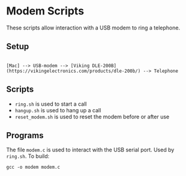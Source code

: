 Modem Scripts
=============

These scripts allow interaction with a USB modem to ring a telephone.

Setup
-----
```

[Mac] --> USB-modem --> [Viking DLE-200B](https://vikingelectronics.com/products/dle-200b/) --> Telephone

```

Scripts
-------

* `ring.sh` is used to start a call
* `hangup.sh` is used to hang up a call
* `reset_modem.sh` is used to reset the modem before or after use


Programs
--------

The file `modem.c` is used to interact with the USB serial port. Used by `ring.sh`. To build:
```
gcc -o modem modem.c
```


